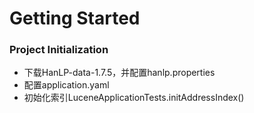 # Getting Started

### Project Initialization
* 下载HanLP-data-1.7.5，并配置hanlp.properties
* 配置application.yaml
* 初始化索引LuceneApplicationTests.initAddressIndex()
